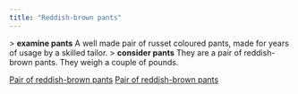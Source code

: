 ```yaml
---
title: "Reddish-brown pants"
---
```


\> **examine pants**
A well made pair of russet coloured pants, made for years of usage by a
skilled
tailor.
\> **consider pants**
They are a pair of reddish-brown pants.
They weigh a couple of pounds.

[Pair of reddish-brown pants](Category:_Cloth_equipment "wikilink")
[Pair of reddish-brown pants](Category:Legs_items "wikilink")